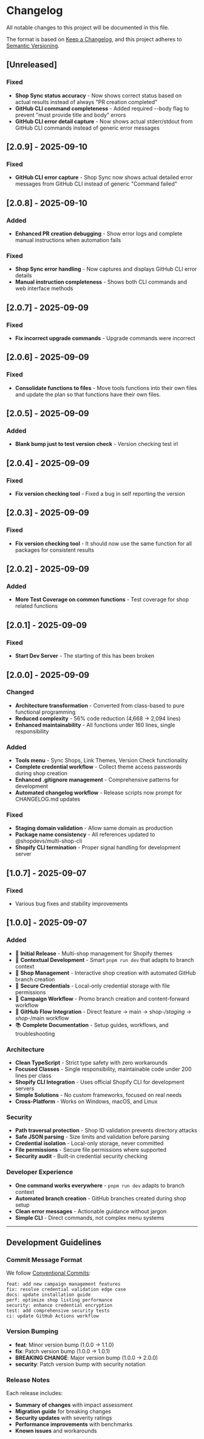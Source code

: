 # Changelog

All notable changes to this project will be documented in this file.

The format is based on [Keep a Changelog](https://keepachangelog.com/en/1.1.0/),
and this project adheres to
[Semantic Versioning](https://semver.org/spec/v2.0.0.html).

## [Unreleased]

### Fixed
- **Shop Sync status accuracy** - Now shows correct status based on actual results instead of always "PR creation completed"
- **GitHub CLI command completeness** - Added required --body flag to prevent "must provide title and body" errors
- **GitHub CLI error detail capture** - Now shows actual stderr/stdout from GitHub CLI commands instead of generic error messages

## [2.0.9] - 2025-09-10

### Fixed

- **GitHub CLI error capture** - Shop Sync now shows actual detailed error
  messages from GitHub CLI instead of generic "Command failed"

## [2.0.8] - 2025-09-10

### Added

- **Enhanced PR creation debugging** - Show error logs and complete manual
  instructions when automation fails

### Fixed

- **Shop Sync error handling** - Now captures and displays GitHub CLI error
  details
- **Manual instruction completeness** - Shows both CLI commands and web
  interface methods

## [2.0.7] - 2025-09-09

### Fixed

- **Fix incorrect upgrade commands** - Upgrade commands were incorrect

## [2.0.6] - 2025-09-09

### Fixed

- **Consolidate functions to files** - Move tools functions into their own files
  and update the plan so that functions have their own files.

## [2.0.5] - 2025-09-09

### Added

- **Blank bump just to test version check** - Version checking test irl

## [2.0.4] - 2025-09-09

### Fixed

- **Fix version checking tool** - Fixed a bug in self reporting the version

## [2.0.3] - 2025-09-09

### Fixed

- **Fix version checking tool** - It should now use the same function for all
  packages for consistent results

## [2.0.2] - 2025-09-09

### Added

- **More Test Coverage on common functions** - Test coverage for shop related
  functions

## [2.0.1] - 2025-09-09

### Fixed

- **Start Dev Server** - The starting of this has been broken

## [2.0.0] - 2025-09-09

### Changed

- **Architecture transformation** - Converted from class-based to pure
  functional programming
- **Reduced complexity** - 56% code reduction (4,668 → 2,094 lines)
- **Enhanced maintainability** - All functions under 160 lines, single
  responsibility

### Added

- **Tools menu** - Sync Shops, Link Themes, Version Check functionality
- **Complete credential workflow** - Collect theme access passwords during shop
  creation
- **Enhanced .gitignore management** - Comprehensive patterns for development
- **Automated changelog workflow** - Release scripts now prompt for CHANGELOG.md
  updates

### Fixed

- **Staging domain validation** - Allow same domain as production
- **Package name consistency** - All references updated to
  @shopdevs/multi-shop-cli
- **Shopify CLI termination** - Proper signal handling for development server

## [1.0.7] - 2025-09-07

### Fixed

- Various bug fixes and stability improvements

## [1.0.0] - 2025-09-07

### Added

- 🚀 **Initial Release** - Multi-shop management for Shopify themes
- 🧠 **Contextual Development** - Smart `pnpm run dev` that adapts to branch
  context
- 🏪 **Shop Management** - Interactive shop creation with automated GitHub
  branch creation
- 🔐 **Secure Credentials** - Local-only credential storage with file
  permissions
- 🎨 **Campaign Workflow** - Promo branch creation and content-forward workflow
- 🔧 **GitHub Flow Integration** - Direct feature → main → shop-_/staging →
  shop-_/main workflow
- 📚 **Complete Documentation** - Setup guides, workflows, and troubleshooting

### Architecture

- **Clean TypeScript** - Strict type safety with zero workarounds
- **Focused Classes** - Single responsibility, maintainable code under 200 lines
  per class
- **Shopify CLI Integration** - Uses official Shopify CLI for development
  servers
- **Simple Solutions** - No custom frameworks, focused on real needs
- **Cross-Platform** - Works on Windows, macOS, and Linux

### Security

- **Path traversal protection** - Shop ID validation prevents directory attacks
- **Safe JSON parsing** - Size limits and validation before parsing
- **Credential isolation** - Local-only storage, never committed
- **File permissions** - Secure file permissions where supported
- **Security audit** - Built-in credential security checking

### Developer Experience

- **One command works everywhere** - `pnpm run dev` adapts to branch context
- **Automated branch creation** - GitHub branches created during shop setup
- **Clean error messages** - Actionable guidance without jargon
- **Simple CLI** - Direct commands, not complex menu systems

---

## Development Guidelines

### Commit Message Format

We follow [Conventional Commits](https://conventionalcommits.org/):

```
feat: add new campaign management features
fix: resolve credential validation edge case
docs: update installation guide
perf: optimize shop listing performance
security: enhance credential encryption
test: add comprehensive security tests
ci: update GitHub Actions workflow
```

### Version Bumping

- **feat**: Minor version bump (1.0.0 → 1.1.0)
- **fix**: Patch version bump (1.0.0 → 1.0.1)
- **BREAKING CHANGE**: Major version bump (1.0.0 → 2.0.0)
- **security**: Patch version bump with security notation

### Release Notes

Each release includes:

- **Summary of changes** with impact assessment
- **Migration guide** for breaking changes
- **Security updates** with severity ratings
- **Performance improvements** with benchmarks
- **Known issues** and workarounds
